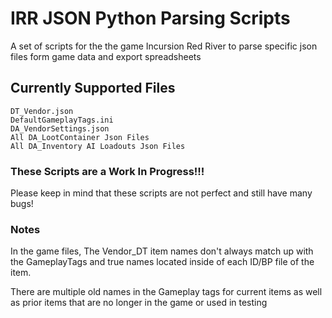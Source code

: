 # IRR JSON Python Parsing Scripts
 A set of scripts for the the game Incursion Red River to parse specific json files form game data and export spreadsheets

## Currently Supported Files
```
DT_Vendor.json
DefaultGameplayTags.ini
DA_VendorSettings.json
All DA_LootContainer Json Files
All DA_Inventory AI Loadouts Json Files
```

### These Scripts are a Work In Progress!!!
Please keep in mind that these scripts are not perfect and still have many bugs!


### Notes
In the game files, The Vendor_DT item names don't always match up with the GameplayTags and true names located inside of each ID/BP file of the item.

There are multiple old names in the Gameplay tags for current items as well as prior items that are no longer in the game or used in testing

